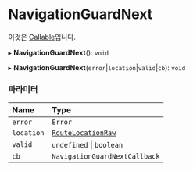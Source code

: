 # NavigationGuardNext

이것은 [Callable](https://en.wikipedia.org/wiki/Callable_object)입니다.

▸ **NavigationGuardNext**(): `void`

▸ **NavigationGuardNext**(`error`|`location`|`valid`|`cb`): `void`

### 파라미터

| Name | Type |
| :------ | :------ |
| `error` | `Error` |
| `location` | [`RouteLocationRaw`](../type-aliases/RouteLocationRaw.md) |
| `valid` | `undefined` \| `boolean` |
| `cb` | `NavigationGuardNextCallback` |
